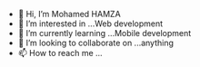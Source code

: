 - 👋 Hi, I’m Mohamed HAMZA
- 👀 I’m interested in ...Web development
- 🌱 I’m currently learning ...Mobile development
- 💞️ I’m looking to collaborate on ...anything
- 📫 How to reach me ...

<!---
hamza-med/hamza-med is a ✨ special ✨ repository because its `README.md` (this file) appears on your GitHub profile.
You can click the Preview link to take a look at your changes.
--->
